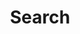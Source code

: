 ---
title: "Search"
slug: "search"
layout: "search"
outputs:
    - html
    - json
menu:
    main:
        weight: -60
        url: "/search"
        params: 
            icon: search
---